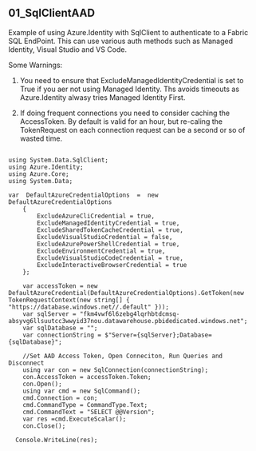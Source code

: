 ## 01_SqlClientAAD
Example of using Azure.Identity with SqlClient to authenticate to a Fabric SQL EndPoint.
This can use various auth methods such as Managed Identity, Visual Studio and VS Code.

Some Warnings:
1. You need to ensure that  ExcludeManagedIdentityCredential is set to True if you aer not using Managed Identity.
Ths avoids timeouts as Azure.Identity alwasy tries Managed Identity First.

2. If doing frequent connections you need to consider caching the AccessToken. By default is valid for an hour, but re-caling the 
TokenRequest on each connection request can be a second or so of wasted time.


<pre><code class='language-cs'>
using System.Data.SqlClient;
using Azure.Identity;
using Azure.Core;
using System.Data;

var  DefaultAzureCredentialOptions  =  new DefaultAzureCredentialOptions 
    {
        ExcludeAzureCliCredential = true,
        ExcludeManagedIdentityCredential = true,
        ExcludeSharedTokenCacheCredential = true,
        ExcludeVisualStudioCredential = false,
        ExcludeAzurePowerShellCredential = true,
        ExcludeEnvironmentCredential = true,
        ExcludeVisualStudioCodeCredential = true,
        ExcludeInteractiveBrowserCredential = true
    };

    var accessToken = new DefaultAzureCredential(DefaultAzureCredentialOptions).GetToken(new TokenRequestContext(new string[] { "https://database.windows.net//.default" }));
    var sqlServer = "fkm4vwf6l6zebg4lqrhbtdcmsq-absyvg6llsuutcc3wwyid37nou.datawarehouse.pbidedicated.windows.net";
    var sqlDatabase = "";
    var connectionString = $"Server={sqlServer};Database={sqlDatabase}";

    //Set AAD Access Token, Open Conneciton, Run Queries and Disconnect
    using var con = new SqlConnection(connectionString);
    con.AccessToken = accessToken.Token;
    con.Open();
    using var cmd = new SqlCommand();
    cmd.Connection = con;
    cmd.CommandType = CommandType.Text;
    cmd.CommandText = "SELECT @@Version";
    var res =cmd.ExecuteScalar();
    con.Close();

  Console.WriteLine(res);
</code></pre>
  
